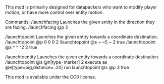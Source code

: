 This mod is primarily designed for datapackers who want to modify player motion, or have more control over entity motion.

Commands:
/launchfacing <target> <strength> <overwrite>
  Launches the given entity in the direction they are facing.
  /launchfacing @p 2

/launchtopoint <target> <destination> <strength> <overwrite>
  Launches the given entity towards a coordinate destination.
  /launchtopoint @p 0 0 0 2
  /launchtopoint @s ~ ~5 ~ 2 true
  /launchtopoint @s ^ ^ ^2 2 true

/launchtoentity <target> <destination> <strength> <overwrite>
  Launches the given entity towards a coordinate destination.
  /launchtopoint @s @n[type=marker] 2
  execute as @e[type=pig,distance=..20] run launchtopoint @s @p 3 true

This mod is available under the CC0 license.
